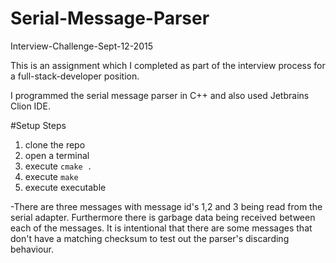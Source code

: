# Serial-Message-Parser
Interview-Challenge-Sept-12-2015

This is an assignment which I completed as part of the interview process for a full-stack-developer position.

I programmed the serial message parser in C++ and also used Jetbrains Clion IDE.

#Setup Steps  

1. clone the repo 
2. open a terminal  
3. execute `cmake .` 
4. execute `make`  
5. execute executable

-There are three messages with message id's 1,2 and 3 being read from the serial adapter. Furthermore there is garbage data being received between each of the messages. It is intentional that there are some messages that don't have a matching checksum to test out the parser's discarding behaviour.


